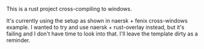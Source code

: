 This is a rust project cross-compiling to windows.

It's currently using the setup as shown in naersk + fenix cross-windows example.
I wanted to try and use naersk + rust-overlay instead, but it's failing and I don't have time to look into that.
I'll leave the template dirty as a reminder.
